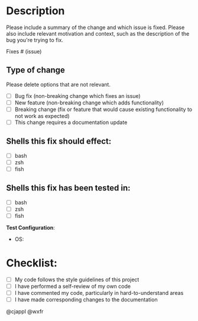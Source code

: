 # Description

Please include a summary of the change and which issue is fixed. Please also include relevant motivation and context, such as the description of the bug you're trying to fix. 

Fixes # (issue)

## Type of change

Please delete options that are not relevant.

- [ ] Bug fix (non-breaking change which fixes an issue)
- [ ] New feature (non-breaking change which adds functionality)
- [ ] Breaking change (fix or feature that would cause existing functionality to not work as expected)
- [ ] This change requires a documentation update

## Shells this fix should effect: 
- [ ] bash
- [ ] zsh 
- [ ] fish 

## Shells this fix has been tested in: 
- [ ] bash
- [ ] zsh 
- [ ] fish 

**Test Configuration**:
* OS:

# Checklist:

- [ ] My code follows the style guidelines of this project
- [ ] I have performed a self-review of my own code
- [ ] I have commented my code, particularly in hard-to-understand areas
- [ ] I have made corresponding changes to the documentation

@cjappl @wxfr
